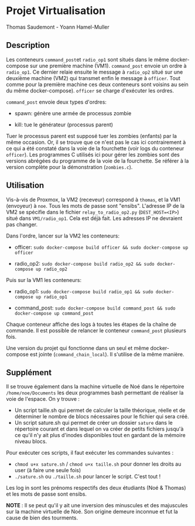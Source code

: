 # Projet Virtualisation

Thomas Saudemont - Yoann Hamel-Muller


## Description


Les conteneurs ```command_post```et ```radio_op1``` sont situés dans le même docker-compose sur une première machine (VM1). ```command_post``` envoie un ordre à ```radio_op1```. Ce dernier relaie ensuite le message à ```radio_op2``` situé sur une deuxième machine (VM2) qui transmet enfin le message à ```officer```. Tout comme pour la première machine ces deux conteneurs sont voisins au sein du même docker-compose). ```officer``` se charge d'exécuter les ordres.


```command_post``` envoie deux types d'ordres:

- spawn: génère une armée de processus zombie

- kill: tue le générateur (processus parent)


Tuer le processus parent est supposé tuer les zombies (enfants) par la même occasion. Or, il se trouve que ce n'est pas le cas ici contrairement à ce qui a été constaté dans la voie de la fourchette (voir logs du conteneur ```officer```). Les programmes C utilisés ici pour gérer les zombies sont des versions abrégées du programme de la voie de la fourchette. Se référer à la version complète pour la démonstration (```zombies.c```).


## Utilisation


Vis-à-vis de Proxmox, la VM2 (receveur) correspond à ```thomas```, et la VM1 (envoyeur) à ```noe```. Tous les mots de passe sont "ensibs". L'adresse IP de la VM2 se spécifie dans le fichier ```relay_to_radio_op2.py``` (```DEST_HOST=<IP>```) situé dans ```VM1/radio_op1```. Cela est déjà fait. Les adresses IP ne devraient pas changer.


Dans l'ordre, lancer sur la VM2 les conteneurs:


- officer: ```sudo docker-compose build officer && sudo docker-compose up officer```

- radio_op2: ```sudo docker-compose build radio_op2 && sudo docker-compose up radio_op2```


Puis sur la VM1 les conteneurs:


- radio_op1: ```sudo docker-compose build radio_op1 && sudo docker-compose up radio_op1```

- command_post: ```sudo docker-compose build command_post && sudo docker-compose up command_post```


Chaque conteneur affiche des logs à toutes les étapes de la chaîne de commande. Il est possible de relancer le conteneur ```command_post``` plusieurs fois.


Une version du projet qui fonctionne dans un seul et même docker-compose est jointe (```command_chain_local```). Il s'utilise de la même manière.

## Supplément

Il se trouve également dans la machine virtuelle de Noé dans le répertoire ```/home/noe/Documents``` les deux programmes bash permettant de réaliser la voie de l'espace. On y trouve :

- Un script taille.sh qui permet de calculer la taille théorique, réelle et de déterminer le nombre de blocs nécessaires pour le fichier qui sera créé.
- Un script sature.sh qui permet de créer un dossier ```sature``` dans le répertoire courant et dans lequel on va créer de petits fichiers jusqu'à ce qu'il n'y ait plus d'inodes disponibles tout en gardant de la mémoire niveau blocs.</br>

Pour exécuter ces scripts, il faut exécuter les commandes suivantes :</br>
- ```chmod u+x sature.sh``` / ```chmod u+x taille.sh``` pour donner les droits au user (à faire une seule fois)
- ```./sature.sh``` ou ```./taille.sh``` pour lancer le script.
C'est tout !

Les log in sont les prénoms respectifs des deux étudiants (Noé & Thomas) et les mots de passe sont ensibs.

<strong> NOTE </strong> : Il se peut qu'il y ait une inversion des minuscules et des majuscules sur la machine virtuelle de Noé. Son origine demeure inconnue et fut la cause de bien des tourments.
